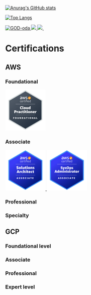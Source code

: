 [![Anurag's GitHub stats](https://github-readme-stats.vercel.app/api?username=GOD-oda)](https://github.com/anuraghazra/github-readme-stats)

[![Top Langs](https://github-readme-stats.vercel.app/api/top-langs/?username=GOD-oda)](https://github.com/anuraghazra/github-readme-stats)

<p align="left">
  <a href="https://github.com/GOD-oda/GOD-oda/">
    <img src="https://komarev.com/ghpvc/?username=GOD-oda" alt="GOD-oda" />
  </a>
  <a href="https://twitter.com/oskfjzp">
    <img height="20" src="https://img.shields.io/badge/GOD--oda-lightgray?logo=twitter" />
  </a>
  <a href="https://github.com/GOD-oda">
    <img height="20" src="https://img.shields.io/github/followers/GOD-oda?label=follow&logo=github&style=flat" />
  </a>
  <a href="https://github.com/GOD-oda/GOD-oda/tree/main/16personalities">
    <img src="https://img.shields.io/badge/-16personalities-blue" alt="">
  </a>
<!--   <a href="https://www.reddit.com/user/GOD-oda"> -->
<!--     <img height="20" src="https://img.shields.io/reddit/user-karma/combined/GOD-oda?label=Reddit&logo=reddit&style=flat" /> -->
<!--   </a> -->
<!--   <a href="https://stackoverflow.com/users/5720201/GOD-oda"> -->
<!--     <img height="20" src="https://img.shields.io/stackexchange/stackoverflow/r/5720201?label=StackOverflow&logo=stack-overflow&style=flat" /> -->
<!--   </a> -->
<!--   <a href="http://qiita.com/GOD-oda"> -->
<!--     <img height="20" src="https://qiita-badge.apiapi.app/s/GOD-oda/posts.svg" /> -->
<!--   </a> -->
<!--   <//qiita.com/GOD-oda"> -->
<!--     <img height="20" src="https://qiita-badge.apiapi.app/s/GOD-oda/contributions.svg" /> -->
<!--   </a> -->
</p>


# Certifications

## AWS

### Foundational
<a href="https://www.credly.com/badges/e4cf9a7d-d8e0-4884-97ae-faa7c7960dc7/public_url">
  <img src="certifications/aws/aws-certified-cloud-practitioner.png" width="128" height="128" alt="aws-certified-cloud-practitioner">
</a>

### Associate
<a href="https://www.credly.com/badges/6ff136c0-1ca2-4545-82fe-446dac602cfb/public_url">
  <img src="certifications/aws/aws-certified-solutions-architect-associate.png" width="128" height="128" alt="aws-certified-cloud-practitioner">
</a>

<a href="https://www.credly.com/badges/79076627-4987-4255-b1b8-eec6382c76b6/public_url">
  <img src="certifications/aws/aws-certified-sysops-administrator-associate.png" width="128" height="128" alt="aws-certified-sysops-administrator-associate">
</a>

### Professional

### Specialty

## GCP

### Foundational level

### Associate

### Professional

### Expert level
